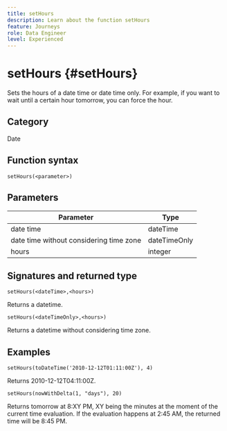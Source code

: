 ```yaml
---
title: setHours
description: Learn about the function setHours
feature: Journeys
role: Data Engineer
level: Experienced
---
```

# setHours {#setHours}

Sets the hours of a date time or date time only. For example, if you want to wait until a certain hour tomorrow, you can force the hour.

## Category

Date

## Function syntax

`setHours(<parameter>)`

## Parameters

|Parameter|Type|
|--- |--- |
|date time|dateTime|
|date time without considering time zone|dateTimeOnly|
|hours|integer|

## Signatures and returned type

`setHours(<dateTime>,<hours>)`

Returns a datetime.

`setHours(<dateTimeOnly>,<hours>)`

Returns a datetime without considering time zone.

## Examples

`setHours(toDateTime('2010-12-12T01:11:00Z'), 4)`

Returns 2010-12-12T04:11:00Z.

`setHours(nowWithDelta(1, "days"), 20)`

Returns tomorrow at 8:XY PM, XY being the minutes at the moment of the current time evaluation. If the evaluation happens at 2:45 AM, the returned time will be 8:45 PM.

